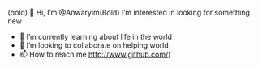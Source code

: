 (bold) 🙏 Hi, I’m @Anwaryim(Bold)
 I’m interested in looking for something new
- 🌱 I’m currently learning about life in the world 
- 💞️ I’m looking to collaborate on helping world
- 📫 How to reach me http://www.github.com/)

<!---
Anwaryim/Anwaryim is a ✨ special ✨ repository because its `README.md` (this file) appears on your GitHub profile.
You can click the Preview link to take a look at your changes.
--->

